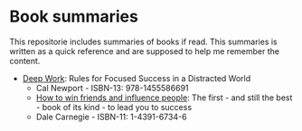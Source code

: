 # Book summaries
This repositorie includes summaries of books if read. This summaries is written as a quick reference and are supposed to help me remember the content. 

- [Deep Work](https://github.com/hofab/book_summaries/blob/master/books/Deep_Work_Cal_Newport.md): Rules for Focused Success in a Distracted World 
  - Cal Newport - ISBN-13: 978-1455586691
  - [How to win friends and influence people](https://github.com/hofab/book_summaries/blob/master/books/how_to_win_friends_and_influence_people.md): The first - and still the best - book of its kind - to lead you to success
  - Dale Carnegie - ISBN-11: 1-4391-6734-6
